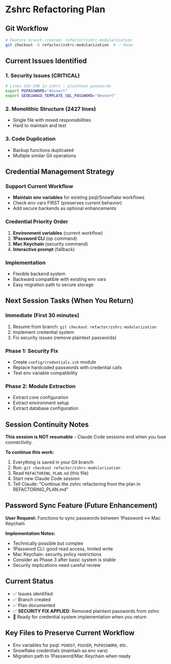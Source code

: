 # Zshrc Refactoring Plan

## Git Workflow
```bash
# Feature branch created: refactor/zshrc-modularization
git checkout -b refactor/zshrc-modularization  # ✅ Done
```

## Current Issues Identified

### 1. Security Issues (CRITICAL)
```bash
# Lines 242-248 in zshrc - plaintext passwords
export PGPASSWORD="dessert"
export GEODJANGO_TEMPLATE_SQL_PASSWORD="dessert"
```

### 2. Monolithic Structure (2427 lines)
- Single file with mixed responsibilities
- Hard to maintain and test

### 3. Code Duplication
- Backup functions duplicated
- Multiple similar Git operations

## Credential Management Strategy

### Support Current Workflow
- **Maintain env variables** for existing psql/Snowflake workflows
- Check env vars FIRST (preserves current behavior)
- Add secure backends as optional enhancements

### Credential Priority Order
1. **Environment variables** (current workflow)
2. **1Password CLI** (op command)
3. **Mac Keychain** (security command) 
4. **Interactive prompt** (fallback)

### Implementation
- Flexible backend system
- Backward compatible with existing env vars
- Easy migration path to secure storage

## Next Session Tasks (When You Return)

### Immediate (First 30 minutes)
1. Resume from branch: `git checkout refactor/zshrc-modularization`
2. Implement credential system
3. Fix security issues (remove plaintext passwords)

### Phase 1: Security Fix
- Create `config/credentials.zsh` module
- Replace hardcoded passwords with credential calls
- Test env variable compatibility

### Phase 2: Module Extraction  
- Extract core configuration
- Extract environment setup
- Extract database configuration

## Session Continuity Notes

**This session is NOT resumable** - Claude Code sessions end when you lose connectivity.

**To continue this work:**
1. Everything is saved in your Git branch
2. Run: `git checkout refactor/zshrc-modularization`  
3. Read `REFACTORING_PLAN.md` (this file)
4. Start new Claude Code session
5. Tell Claude: "Continue the zshrc refactoring from the plan in REFACTORING_PLAN.md"

## Password Sync Feature (Future Enhancement)
**User Request:** Functions to sync passwords between 1Password ↔ Mac Keychain

**Implementation Notes:**
- Technically possible but complex
- 1Password CLI: good read access, limited write
- Mac Keychain: security policy restrictions
- Consider as Phase 3 after basic system is stable
- Security implications need careful review

## Current Status  
- ✅ Issues identified
- ✅ Branch created  
- ✅ Plan documented
- ✅ **SECURITY FIX APPLIED**: Removed plaintext passwords from zshrc
- 🔄 Ready for credential system implementation when you return

## Key Files to Preserve Current Workflow
- Env variables for psql: `PGHOST`, `PGUSER`, `PGPASSWORD`, etc.
- Snowflake credentials (maintain as env vars)
- Migration path to 1Password/Mac Keychain when ready